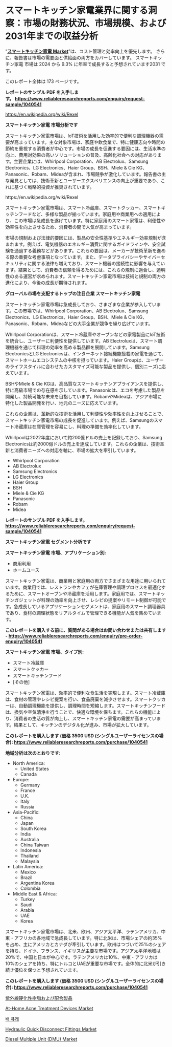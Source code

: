 <p><h1>スマートキッチン家電業界に関する洞察：市場の財務状況、市場規模、および2031年までの収益分析</h1></p><p>&ldquo;<strong><a href="https://www.reliableresearchreports.com/smart-kitchen-appliances-r1040541">スマートキッチン家電 Market</a></strong>&rdquo;は、コスト管理と効率向上を優先します。 さらに、報告書は市場の需要面と供給面の両方をカバーしています。 スマートキッチン家電 市場は 2024 から 9.3% に年率で成長すると予想されています2031 です。</p>
<p>このレポート全体は 173 ページです。</p>
<p><strong>レポートのサンプル PDF を入手します。&nbsp;<a href="https://www.reliableresearchreports.com/enquiry/request-sample/1040541">https://www.reliableresearchreports.com/enquiry/request-sample/1040541</a></strong></p>
<p><a href="https://en.wikipedia.org/wiki/Rexel">https://en.wikipedia.org/wiki/Rexel</a></p>
<p><strong>スマートキッチン家電 市場分析です</strong></p>
<p><p>スマートキッチン家電市場は、IoT技術を活用した効率的で便利な調理機器の需要が高まっています。主な対象市場は、家庭や飲食業で、特に健康志向や時間の節約を重視する消費者が中心です。市場の成長を促進する要因には、生活水準の向上、費用対効果の高いソリューションの普及、高齢化社会への対応があります。主要企業には、Whirlpool Corporation、AB Electrolux、Samsung Electronics、LG Electronics、Haier Group、BSH、Miele & Cie KG、Panasonic、Robam、Mideaが含まれ、市場競争が激化しています。報告書の主な発見としては、技術革新とユーザーエクスペリエンスの向上が重要であり、これに基づく戦略的投資が推奨されています。</p></p>
<p>https://en.wikipedia.org/wiki/Rexel</p>
<p><p>スマートキッチン家電市場は、スマート冷蔵庫、スマートクッカー、スマートキッチンフードなど、多様な製品が揃っています。家庭用や商業用への適用により、この市場は急成長を遂げています。特に家庭用のスマート家電は、利便性や効率性を向上させるため、消費者の間で人気が高まっています。</p><p>市場の規制および法律的要因には、製品の安全性基準やエネルギー効率規制が含まれます。例えば、電気機器のエネルギー消費に関するガイドラインや、安全試験を通過する義務などがあります。これらの要因は、メーカーが技術革新を進める際の重要な考慮事項となっています。また、データプライバシーやサイバーセキュリティに関する法律も増えており、スマート機器の接続性に影響を与えています。結果として、消費者の信頼を得るためには、これらの規制に適合し、透明性のある運営が求められます。スマートキッチン家電市場は技術と規制の両方の進化により、今後の成長が期待されます。</p></p>
<p><strong>グローバル市場を支配するトップの注目企業 スマートキッチン家電</strong></p>
<p><p>スマートキッチン家電市場は急成長しており、さまざまな企業が参入しています。この市場では、Whirlpool Corporation、AB Electrolux、Samsung Electronics、LG Electronics、Haier Group、BSH、Miele & Cie KG、Panasonic、Robam、Mideaなどの大手企業が競争を繰り広げています。</p><p>Whirlpool Corporationは、スマート冷蔵庫やオーブンなどの家電製品にIoT技術を統合し、ユーザーに利便性を提供しています。AB Electroluxは、スマート調理機器を通じて料理の効率を高める製品群を展開しています。Samsung ElectronicsとLG Electronicsは、インターネット接続機能搭載の家電を通じて、スマートホームエコシステムの中核を担っています。Haier Groupは、ユーザーのライフスタイルに合わせたカスタマイズ可能な製品を提供し、個別ニーズに応えています。</p><p>BSHやMiele & Cie KGは、高品質なスマートキッチンアプライアンスを提供し、特に高級市場での存在感を示しています。Panasonicは、エコを考慮した製品を開発し、持続可能な未来を目指しています。RobamやMideaは、アジア市場に特化した製品開発を行い、地元のニーズに応えています。</p><p>これらの企業は、革新的な技術を活用して利便性や効率性を向上させることで、スマートキッチン家電市場の成長を促進しています。例えば、Samsungのスマート冷蔵庫は在庫管理を容易にし、料理の準備を効率化しています。</p><p>Whirlpoolは2022年度において約200億ドルの売上を記録しており、Samsung Electronicsは約2000億ドルの売上を達成しています。これらの企業は、技術革新と消費者ニーズへの対応を軸に、市場の拡大を牽引しています。</p></p>
<p><ul><li>Whirlpool Corporation</li><li>AB Electrolux</li><li>Samsung Electronics</li><li>LG Electronics</li><li>Haier Group</li><li>BSH</li><li>Miele & Cie KG</li><li>Panasonic</li><li>Robam</li><li>Midea</li></ul></p>
<p><strong>レポートのサンプル PDF を入手します。 <a href="https://www.reliableresearchreports.com/enquiry/request-sample/1040541">https://www.reliableresearchreports.com/enquiry/request-sample/1040541</a></strong></p>
<p><strong>スマートキッチン家電 セグメント分析です</strong></p>
<p><strong>スマートキッチン家電 市場、アプリケーション別:</strong></p>
<p><ul><li>商用利用</li><li>ホームユース</li></ul></p>
<p><p>スマートキッチン家電は、商業用と家庭用の両方でさまざまな用途に用いられています。商業用では、レストランやカフェが在庫管理や調理プロセスを最適化するために、スマートオーブンや冷蔵庫を活用します。家庭用では、スマートキッチンガジェットが料理の効率を向上させ、レシピの提案やリモート制御が可能です。急成長しているアプリケーションセグメントは、家庭用のスマート調理器具であり、食材の調理状態をリアルタイムで管理できる機能が人気を集めています。</p></p>
<p><strong>このレポートを購入する前に、質問がある場合はお問い合わせまたは共有します - <a href="https://www.reliableresearchreports.com/enquiry/pre-order-enquiry/1040541">https://www.reliableresearchreports.com/enquiry/pre-order-enquiry/1040541</a></strong></p>
<p><strong>スマートキッチン家電 市場、タイプ別:</strong></p>
<p><ul><li>スマート冷蔵庫</li><li>スマートクッカー</li><li>スマートキッチンフード</li><li>[その他]</li></ul></p>
<p><p>スマートキッチン家電は、効率的で便利な食生活を実現します。スマート冷蔵庫は、食材の管理やレシピ提案を行い、食品廃棄を減少させます。スマートクッカーは、自動調理機能を提供し、調理時間を短縮します。スマートキッチンフードは、換気や空気清浄を行うことで、快適な環境を保ちます。これらの機能により、消費者の生活の質が向上し、スマートキッチン家電の需要が高まっています。結果として、キッチンのデジタル化が進み、市場が拡大しています。</p></p>
<p><strong>このレポートを購入します (価格 3500 USD (シングルユーザーライセンスの場合): <a href="https://www.reliableresearchreports.com/purchase/1040541">https://www.reliableresearchreports.com/purchase/1040541</a></strong></p>
<p><strong>地域分析は次のとおりです:</strong></p>
<p><ul>
    <li>
        North America:
        <ul>
            <li>United States</li>
            <li>Canada</li>
        </ul>
    </li>
    <li>
        Europe:
        <ul>
            <li>Germany</li>
            <li>France</li>
            <li>U.K.</li>
            <li>Italy</li>
            <li>Russia</li>
        </ul>
    </li>
    <li>
        Asia-Pacific:
        <ul>
            <li>China</li>
            <li>Japan</li>
            <li>South Korea</li>
            <li>India</li>
            <li>Australia</li>
            <li>China Taiwan</li>
            <li>Indonesia</li>
            <li>Thailand</li>
            <li>Malaysia</li>
        </ul>
    </li>
    <li>
        Latin America:
        <ul>
            <li>Mexico</li>
            <li>Brazil</li>
            <li>Argentina Korea</li>
            <li>Colombia</li>
        </ul>
    </li>
    <li>
        Middle East & Africa:
        <ul>
            <li>Turkey</li>
            <li>Saudi</li>
            <li>Arabia</li>
            <li>UAE</li>
            <li>Korea</li>
        </ul>
    </li>
    </ul></p>
<p><p>スマートキッチン家電市場は、北米、欧州、アジア太平洋、ラテンアメリカ、中東・アフリカの各地域で急成長しています。特に北米は、市場シェアの約35%を占め、主にアメリカとカナダが牽引しています。欧州はつづいて25%のシェアを持ち、ドイツ、フランス、イギリスが主要な市場です。アジア太平洋地域は20%で、中国と日本が中心です。ラテンアメリカは10%、中東・アフリカは10%のシェアを持ち、特にトルコとUAEが重要な市場です。全体的に北米が引き続き優位を保つと予想されています。</p></p>
<p><strong>このレポートを購入します (価格 3500 USD (シングルユーザーライセンスの場合): <a href="https://www.reliableresearchreports.com/purchase/1040541">https://www.reliableresearchreports.com/purchase/1040541</a></strong></p>
<p><p><a href="https://medium.com/@isaurapx9xsianez/%E5%B8%82%E5%A0%B4%E3%81%AE%E6%B4%9E%E5%AF%9F-%E5%85%A8%E7%90%83%E7%9A%84%E3%81%AAuv%E7%A1%AC%E5%8C%96%E6%A8%B9%E8%84%82%E5%8F%8A%E3%81%B3%E8%A3%BD%E5%93%81%E5%B8%82%E5%A0%B4%E3%81%AE%E4%BA%88%E6%B8%AC%E3%81%A8%E9%9D%A9%E6%96%B0%E5%8B%95%E5%90%91-2024-2031-46b00bb5ef6d">紫外線硬化性樹脂および配合製品</a></p><p><a href="https://issuu.com/reportprime-2/docs/at-home-acne-treatment-devices-mark_6ef0c6528106c8">At-Home Acne Treatment Devices Market</a></p><p><a href="https://medium.com/@uisoxxuy65/%EB%B0%B0-%ED%93%A8%EB%A0%88-%EC%8B%9C%EC%9E%A5-%EC%A1%B0%EC%82%AC-%EB%B0%8F-%EC%82%B0%EC%97%85-%EB%B0%9C%EC%A0%84%EA%B3%BC-2031%EB%85%84%EA%B9%8C%EC%A7%80%EC%9D%98-%EC%A0%84%EB%A7%9D-aa65aa82c8d2">배 퓨레</a></p><p><a href="https://medium.com/@samirmayert67/global-hydraulic-quick-disconnect-fittings-market-trends-insights-into-growth-opportunities-and-d479534183f4">Hydraulic Quick Disconnect Fittings Market</a></p><p><a href="https://github.com/vimar16th/Market-Research-Report-List-6/blob/main/diesel-multiple-unit-dmu-market.md">Diesel Multiple Unit (DMU) Market</a></p></p>